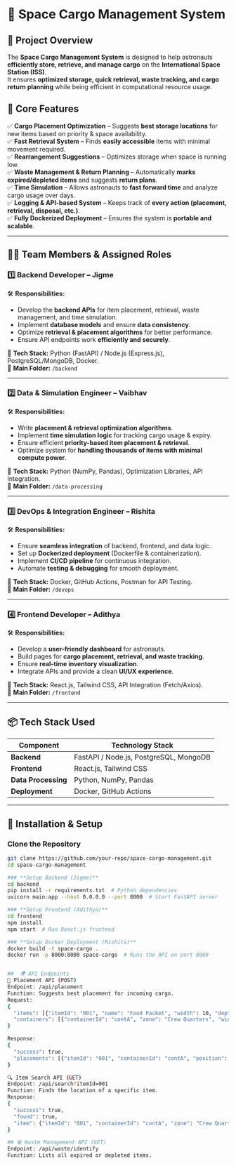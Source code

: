 # 🚀 Space Cargo Management System  

## 📌 Project Overview  
The **Space Cargo Management System** is designed to help astronauts **efficiently store, retrieve, and manage cargo** on the **International Space Station (ISS)**.  
It ensures **optimized storage, quick retrieval, waste tracking, and cargo return planning** while being efficient in computational resource usage.  

## 🎯 Core Features  
✅ **Cargo Placement Optimization** – Suggests **best storage locations** for new items based on priority & space availability.  
✅ **Fast Retrieval System** – Finds **easily accessible** items with minimal movement required.  
✅ **Rearrangement Suggestions** – Optimizes storage when space is running low.  
✅ **Waste Management & Return Planning** – Automatically **marks expired/depleted items** and suggests **return plans**.  
✅ **Time Simulation** – Allows astronauts to **fast forward time** and analyze cargo usage over days.  
✅ **Logging & API-based System** – Keeps track of **every action (placement, retrieval, disposal, etc.)**.  
✅ **Fully Dockerized Deployment** – Ensures the system is **portable and scalable**.  

---

## 👨‍💻 Team Members & Assigned Roles  

### **1️⃣ Backend Developer – Jigme**  
🛠️ **Responsibilities:**  
- Develop the **backend APIs** for item placement, retrieval, waste management, and time simulation.  
- Implement **database models** and ensure **data consistency**.  
- Optimize **retrieval & placement algorithms** for better performance.  
- Ensure API endpoints work **efficiently and securely**.  

🚀 **Tech Stack:** Python (FastAPI) / Node.js (Express.js), PostgreSQL/MongoDB, Docker.  
📂 **Main Folder:** `/backend`  

---

### **2️⃣ Data & Simulation Engineer – Vaibhav**  
🛠️ **Responsibilities:**  
- Write **placement & retrieval optimization algorithms**.  
- Implement **time simulation logic** for tracking cargo usage & expiry.  
- Ensure efficient **priority-based item placement & retrieval**.  
- Optimize system for **handling thousands of items with minimal compute power**.  

🚀 **Tech Stack:** Python (NumPy, Pandas), Optimization Libraries, API Integration.  
📂 **Main Folder:** `/data-processing`  

---

### **3️⃣ DevOps & Integration Engineer – Rishita**  
🛠️ **Responsibilities:**  
- Ensure **seamless integration** of backend, frontend, and data logic.  
- Set up **Dockerized deployment** (Dockerfile & containerization).  
- Implement **CI/CD pipeline** for continuous integration.  
- Automate **testing & debugging** for smooth deployment.  

🚀 **Tech Stack:** Docker, GitHub Actions, Postman for API Testing.  
📂 **Main Folder:** `/devops`  

---

### **4️⃣ Frontend Developer – Adithya**  
🛠️ **Responsibilities:**  
- Develop a **user-friendly dashboard** for astronauts.  
- Build pages for **cargo placement, retrieval, and waste tracking**.  
- Ensure **real-time inventory visualization**.  
- Integrate APIs and provide a clean **UI/UX experience**.  

🚀 **Tech Stack:** React.js, Tailwind CSS, API Integration (Fetch/Axios).  
📂 **Main Folder:** `/frontend`  

---

## 📦 Tech Stack Used  
| Component    | Technology Stack         |
|-------------|--------------------------|
| **Backend**  | FastAPI / Node.js, PostgreSQL, MongoDB |
| **Frontend** | React.js, Tailwind CSS   |
| **Data Processing** | Python, NumPy, Pandas |
| **Deployment** | Docker, GitHub Actions |

---

## 🔧 Installation & Setup  

### **Clone the Repository**
```bash
git clone https://github.com/your-repo/space-cargo-management.git
cd space-cargo-management

### **Setup Backend (Jigme)**
cd backend
pip install -r requirements.txt  # Python dependencies
uvicorn main:app --host 0.0.0.0 --port 8000  # Start FastAPI server

### **Setup Frontend (Adithya)**
cd frontend
npm install
npm start  # Run React.js frontend

### **Setup Docker Deployment (Rishita)**
docker build -t space-cargo .
docker run -p 8000:8000 space-cargo  # Runs the API on port 8000


##  🌍 API Endpoints
🚀 Placement API (POST)
Endpoint: /api/placement
Function: Suggests best placement for incoming cargo.
Request:
{
  "items": [{"itemId": "001", "name": "Food Packet", "width": 10, "depth": 10, "height": 20, "priority": 80}],
  "containers": [{"containerId": "contA", "zone": "Crew Quarters", "width": 100, "depth": 85, "height": 200}]
}

Response:
{
  "success": true,
  "placements": [{"itemId": "001", "containerId": "contA", "position": {"startCoordinates": {"width": 0, "depth": 0, "height": 0}}}]
}

🔍 Item Search API (GET)
Endpoint: /api/search?itemId=001
Function: Finds the location of a specific item.
Response:
{
  "success": true,
  "found": true,
  "item": {"itemId": "001", "containerId": "contA", "zone": "Crew Quarters"}
}

## 🗑️ Waste Management API (GET)
Endpoint: /api/waste/identify
Function: Lists all expired or depleted items.

